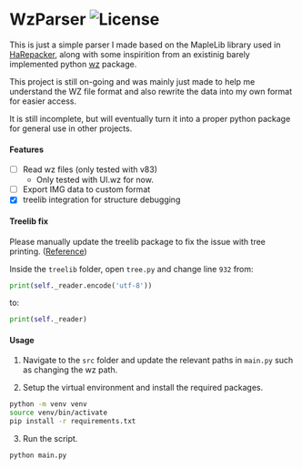 # WzParser ![License](https://img.shields.io/github/license/everdeep/WzParser)

This is just a simple parser I made based on the MapleLib library used in [HaRepacker](https://github.com/lastbattle/Harepacker-resurrected/tree/master), along with some inspirition from an existinig barely implemented python [wz](https://pypi.org/project/wz/) package.

This project is still on-going and was mainly just made to help me understand the WZ file format and also rewrite the data into my own format for easier access.

It is still incomplete, but will eventually turn it into a proper  python package for general use in other projects.

#### Features
- [ ] Read wz files (only tested with v83)
    - Only tested with UI.wz for now.
- [ ] Export IMG data to custom format
- [x] treelib integration for structure debugging

#### Treelib fix
Please manually update the treelib package to fix the issue with tree printing. ([Reference](https://stackoverflow.com/questions/46345677/treelib-prints-garbage-instead-of-pseudographics-in-python3))

Inside the `treelib` folder, open `tree.py` and change line `932` from:
```python
print(self._reader.encode('utf-8'))
```
to:
```python
print(self._reader)
```

#### Usage

1. Navigate to the `src` folder and update the relevant paths in `main.py` such as changing the wz path.

2. Setup the virtual environment and install the required packages.
```bash
python -m venv venv
source venv/bin/activate
pip install -r requirements.txt
``` 

3. Run the script.
```bash
python main.py
```
